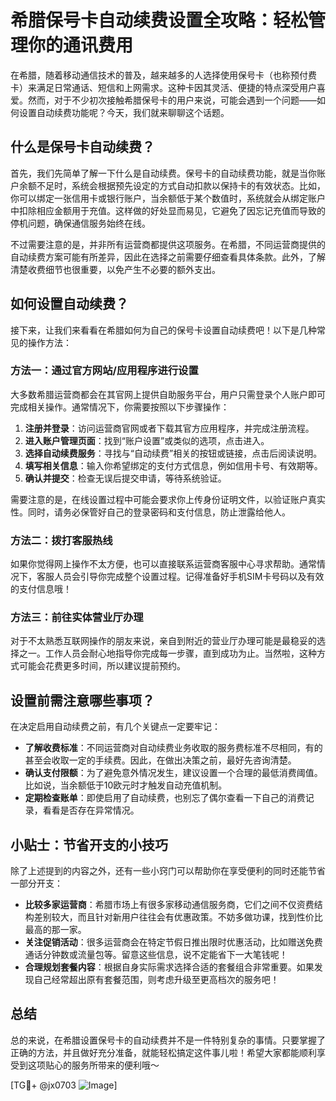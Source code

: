 # 希腊保号卡自动续费设置全攻略：轻松管理你的通讯费用

在希腊，随着移动通信技术的普及，越来越多的人选择使用保号卡（也称预付费卡）来满足日常通话、短信和上网需求。这种卡因其灵活、便捷的特点深受用户喜爱。然而，对于不少初次接触希腊保号卡的用户来说，可能会遇到一个问题——如何设置自动续费功能呢？今天，我们就来聊聊这个话题。

## 什么是保号卡自动续费？

首先，我们先简单了解一下什么是自动续费。保号卡的自动续费功能，就是当你账户余额不足时，系统会根据预先设定的方式自动扣款以保持卡的有效状态。比如，你可以绑定一张信用卡或银行账户，当余额低于某个数值时，系统就会从绑定账户中扣除相应金额用于充值。这样做的好处显而易见，它避免了因忘记充值而导致的停机问题，确保通信服务始终在线。

不过需要注意的是，并非所有运营商都提供这项服务。在希腊，不同运营商提供的自动续费方案可能有所差异，因此在选择之前需要仔细查看具体条款。此外，了解清楚收费细节也很重要，以免产生不必要的额外支出。

## 如何设置自动续费？

接下来，让我们来看看在希腊如何为自己的保号卡设置自动续费吧！以下是几种常见的操作方法：

### 方法一：通过官方网站/应用程序进行设置

大多数希腊运营商都会在其官网上提供自助服务平台，用户只需登录个人账户即可完成相关操作。通常情况下，你需要按照以下步骤操作：

1. **注册并登录**：访问运营商官网或者下载其官方应用程序，并完成注册流程。
2. **进入账户管理页面**：找到“账户设置”或类似的选项，点击进入。
3. **选择自动续费服务**：寻找与“自动续费”相关的按钮或链接，点击后阅读说明。
4. **填写相关信息**：输入你希望绑定的支付方式信息，例如信用卡号、有效期等。
5. **确认并提交**：检查无误后提交申请，等待系统验证。

需要注意的是，在线设置过程中可能会要求你上传身份证明文件，以验证账户真实性。同时，请务必保管好自己的登录密码和支付信息，防止泄露给他人。

### 方法二：拨打客服热线

如果你觉得网上操作不太方便，也可以直接联系运营商客服中心寻求帮助。通常情况下，客服人员会引导你完成整个设置过程。记得准备好手机SIM卡号码以及有效的支付信息哦！

### 方法三：前往实体营业厅办理

对于不太熟悉互联网操作的朋友来说，亲自到附近的营业厅办理可能是最稳妥的选择之一。工作人员会耐心地指导你完成每一步骤，直到成功为止。当然啦，这种方式可能会花费更多时间，所以建议提前预约。

## 设置前需注意哪些事项？

在决定启用自动续费之前，有几个关键点一定要牢记：

- **了解收费标准**：不同运营商对自动续费业务收取的服务费标准不尽相同，有的甚至会收取一定的手续费。因此，在做出决策之前，最好先咨询清楚。
- **确认支付限额**：为了避免意外情况发生，建议设置一个合理的最低消费阈值。比如说，当余额低于10欧元时才触发自动充值机制。
- **定期检查账单**：即使启用了自动续费，也别忘了偶尔查看一下自己的消费记录，看看是否存在异常情况。

## 小贴士：节省开支的小技巧

除了上述提到的内容之外，还有一些小窍门可以帮助你在享受便利的同时还能节省一部分开支：

- **比较多家运营商**：希腊市场上有很多家移动通信服务商，它们之间不仅资费结构差别较大，而且针对新用户往往会有优惠政策。不妨多做功课，找到性价比最高的那一家。
- **关注促销活动**：很多运营商会在特定节假日推出限时优惠活动，比如赠送免费通话分钟数或流量包等。留意这些信息，说不定能省下一大笔钱呢！
- **合理规划套餐内容**：根据自身实际需求选择合适的套餐组合非常重要。如果发现自己经常超出原有套餐范围，则考虑升级至更高档次的服务吧！

## 总结

总的来说，在希腊设置保号卡的自动续费并不是一件特别复杂的事情。只要掌握了正确的方法，并且做好充分准备，就能轻松搞定这件事儿啦！希望大家都能顺利享受到这项贴心的服务所带来的便利哦～

[TG💪+ @jx0703 ![Image](https://github.com/user-attachments/assets/dbca1d08-cadb-493c-b0ec-ad6f7a83f270)]